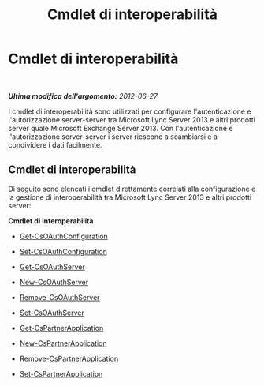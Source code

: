 ﻿---
title: Cmdlet di interoperabilità
TOCTitle: Cmdlet di interoperabilità
ms:assetid: 18444a0b-7b66-4540-a262-775ea10b3b7d
ms:mtpsurl: https://technet.microsoft.com/it-it/library/JJ204714(v=OCS.15)
ms:contentKeyID: 49299815
ms.date: 08/24/2015
mtps_version: v=OCS.15
ms.translationtype: HT
---

# Cmdlet di interoperabilità

 

_**Ultima modifica dell'argomento:** 2012-06-27_

I cmdlet di interoperabilità sono utilizzati per configurare l'autenticazione e l'autorizzazione server-server tra Microsoft Lync Server 2013 e altri prodotti server quale Microsoft Exchange Server 2013. Con l'autenticazione e l'autorizzazione server-server i server riescono a scambiarsi e a condividere i dati facilmente.

## Cmdlet di interoperabilità

Di seguito sono elencati i cmdlet direttamente correlati alla configurazione e la gestione di interoperabilità tra Microsoft Lync Server 2013 e altri prodotti server:

**Cmdlet di interoperabilità**

  - [Get-CsOAuthConfiguration](get-csoauthconfiguration.md)

  - [Set-CsOAuthConfiguration](set-csoauthconfiguration.md)

  - [Get-CsOAuthServer](get-csoauthserver.md)

  - [New-CsOAuthServer](new-csoauthserver.md)

  - [Remove-CsOAuthServer](remove-csoauthserver.md)

  - [Set-CsOAuthServer](set-csoauthserver.md)

  - [Get-CsPartnerApplication](get-cspartnerapplication.md)

  - [New-CsPartnerApplication](new-cspartnerapplication.md)

  - [Remove-CsPartnerApplication](remove-cspartnerapplication.md)

  - [Set-CsPartnerApplication](set-cspartnerapplication.md)

